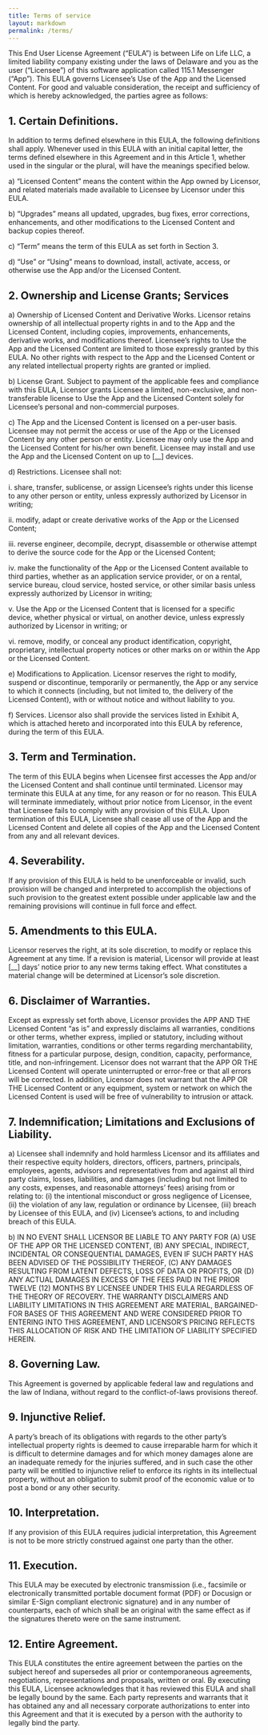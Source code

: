 ```yaml
---
title: Terms of service
layout: markdown
permalink: /terms/
---
```


This End User License Agreement (“EULA”) is between Life on Life LLC, a limited liability company existing under the laws of Delaware and you as the user (“Licensee”) of this software application called 115.1 Messenger (“App”). This EULA governs Licensee’s Use of the App and the Licensed Content. For good and valuable consideration, the receipt and sufficiency of which is hereby acknowledged, the parties agree as follows:

## 1. Certain Definitions. 
   
In addition to terms defined elsewhere in this EULA, the following definitions shall apply. Whenever used in this EULA with an initial capital letter, the terms defined elsewhere in this Agreement and in this Article 1, whether used in the singular or the plural, will have the meanings specified below.

a) “Licensed Content” means the content within the App owned by Licensor, and related materials made available to Licensee by Licensor under this EULA.

b) “Upgrades” means all updated, upgrades, bug fixes, error corrections, enhancements, and other modifications to the Licensed Content and backup copies thereof.

c) “Term” means the term of this EULA as set forth in Section 3.

d) “Use” or “Using” means to download, install, activate, access, or otherwise use the App and/or the Licensed Content.

## 2. Ownership and License Grants; Services 
a) Ownership of Licensed Content and Derivative Works. Licensor retains ownership of all intellectual property rights in and to the App and the Licensed Content, including copies, improvements, enhancements, derivative works, and modifications thereof. Licensee’s rights to Use the App and the Licensed Content are limited to those expressly granted by this EULA. No other rights with respect to the App and the Licensed Content or any related intellectual property rights are granted or implied.

b) License Grant. Subject to payment of the applicable fees and compliance with this EULA, Licensor grants Licensee a limited, non-exclusive, and non-transferable license to Use the App and the Licensed Content solely for Licensee’s personal and non-commercial purposes.

c) The App and the Licensed Content is licensed on a per-user basis. Licensee may not permit the access or use of the App or the Licensed Content by any other person or entity. Licensee may only use the App and the Licensed Content for his/her own benefit. Licensee may install and use the App and the Licensed Content on up to [__] devices.

d) Restrictions. Licensee shall not:

i. share, transfer, sublicense, or assign Licensee’s rights under this license to any other person or entity, unless expressly authorized by Licensor in writing;

ii. modify, adapt or create derivative works of the App or the Licensed Content;

iii. reverse engineer, decompile, decrypt, disassemble or otherwise attempt to derive the source code for the App or the Licensed Content;

iv. make the functionality of the App or the Licensed Content available to third parties, whether as an application service provider, or on a rental, service bureau, cloud service, hosted service, or other similar basis unless expressly authorized by Licensor in writing;

v. Use the App or the Licensed Content that is licensed for a specific device, whether physical or virtual, on another device, unless expressly authorized by Licensor in writing; or

vi. remove, modify, or conceal any product identification, copyright, proprietary, intellectual property notices or other marks on or within the App or the Licensed Content.

e) Modifications to Application. Licensor reserves the right to modify, suspend or discontinue, temporarily or permanently, the App or any service to which it connects (including, but not limited to, the delivery of the Licensed Content), with or without notice and without liability to you.

f) Services. Licensor also shall provide the services listed in Exhibit A, which is attached hereto and incorporated into this EULA by reference, during the term of this EULA.

## 3. Term and Termination. 
   
The term of this EULA begins when Licensee first accesses the App and/or the Licensed Content and shall continue until terminated. Licensor may terminate this EULA at any time, for any reason or for no reason. This EULA will terminate immediately, without prior notice from Licensor, in the event that Licensee fails to comply with any provision of this EULA. Upon termination of this EULA, Licensee shall cease all use of the App and the Licensed Content and delete all copies of the App and the Licensed Content from any and all relevant devices.

## 4. Severability. 

If any provision of this EULA is held to be unenforceable or invalid, such provision will be changed and interpreted to accomplish the objections of such provision to the greatest extent possible under applicable law and the remaining provisions will continue in full force and effect.

## 5. Amendments to this EULA.

Licensor reserves the right, at its sole discretion, to modify or replace this Agreement at any time. If a revision is material, Licensor will provide at least [__] days’ notice prior to any new terms taking effect. What constitutes a material change will be determined at Licensor’s sole discretion.

## 6. Disclaimer of Warranties. 
Except as expressly set forth above, Licensor provides the APP AND THE Licensed Content “as is” and expressly disclaims all warranties, conditions or other terms, whether express, implied or statutory, including without limitation, warranties, conditions or other terms regarding merchantability, fitness for a particular purpose, design, condition, capacity, performance, title, and non-infringement. Licensor does not warrant that the APP OR THE Licensed Content will operate uninterrupted or error-free or that all errors will be corrected. In addition, Licensor does not warrant that the APP OR THE Licensed Content or any equipment, system or network on which the Licensed Content is used will be free of vulnerability to intrusion or attack.

## 7. Indemnification; Limitations and Exclusions of Liability.

a) Licensee shall indemnify and hold harmless Licensor and its affiliates and their respective equity holders, directors, officers, partners, principals, employees, agents, advisors and representatives from and against all third party claims, losses, liabilities, and damages (including but not limited to any costs, expenses, and reasonable attorneys’ fees) arising from or relating to: (i) the intentional misconduct or gross negligence of Licensee, (ii) the violation of any law, regulation or ordinance by Licensee, (iii) breach by Licensee of this EULA, and (iv) Licensee’s actions, to and including breach of this EULA.

b) IN NO EVENT SHALL LICENSOR BE LIABLE TO ANY PARTY FOR (A) USE OF THE APP OR THE LICENSED CONTENT, (B) ANY SPECIAL, INDIRECT, INCIDENTAL OR CONSEQUENTIAL DAMAGES, EVEN IF SUCH PARTY HAS BEEN ADVISED OF THE POSSIBILITY THEREOF, (C) ANY DAMAGES RESULTING FROM LATENT DEFECTS, LOSS OF DATA OR PROFITS, OR (D) ANY ACTUAL DAMAGES IN EXCESS OF THE FEES PAID IN THE PRIOR TWELVE (12) MONTHS BY LICENSEE UNDER THIS EULA REGARDLESS OF THE THEORY OF RECOVERY. THE WARRANTY DISCLAIMERS AND LIABILITY LIMITATIONS IN THIS AGREEMENT ARE MATERIAL, BARGAINED-FOR BASES OF THIS AGREEMENT AND WERE CONSIDERED PRIOR TO ENTERING INTO THIS AGREEMENT, AND LICENSOR’S PRICING REFLECTS THIS ALLOCATION OF RISK AND THE LIMITATION OF LIABILITY SPECIFIED HEREIN.

## 8. Governing Law. 

This Agreement is governed by applicable federal law and regulations and the law of Indiana, without regard to the conflict-of-laws provisions thereof.

## 9. Injunctive Relief. 

A party’s breach of its obligations with regards to the other party’s intellectual property rights is deemed to cause irreparable harm for which it is difficult to determine damages and for which money damages alone are an inadequate remedy for the injuries suffered, and in such case the other party will be entitled to injunctive relief to enforce its rights in its intellectual property, without an obligation to submit proof of the economic value or to post a bond or any other security.

## 10. Interpretation. 

If any provision of this EULA requires judicial interpretation, this Agreement is not to be more strictly construed against one party than the other.

## 11. Execution.

This EULA may be executed by electronic transmission (i.e., facsimile or electronically transmitted portable document format (PDF) or Docusign or similar E-Sign compliant electronic signature) and in any number of counterparts, each of which shall be an original with the same effect as if the signatures thereto were on the same instrument.

## 12. Entire Agreement. 

This EULA constitutes the entire agreement between the parties on the subject hereof and supersedes all prior or contemporaneous agreements, negotiations, representations and proposals, written or oral. By executing this EULA, Licensee acknowledges that it has reviewed this EULA and shall be legally bound by the same. Each party represents and warrants that it has obtained any and all necessary corporate authorizations to enter into this Agreement and that it is executed by a person with the authority to legally bind the party.